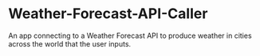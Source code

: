 # Weather-Forecast-API-Caller
An app connecting to a Weather Forecast API to produce weather in cities across the world that the user inputs.
